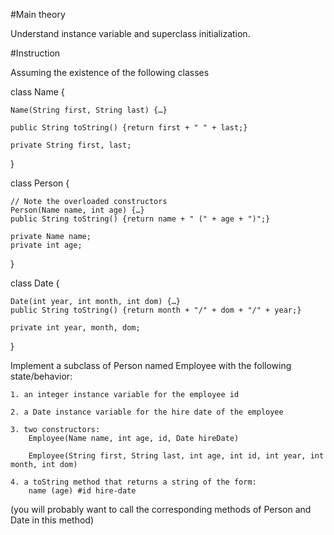 #Main theory

Understand instance variable and superclass initialization.

#Instruction

Assuming the existence of the following classes

class Name {

	Name(String first, String last) {…}

	public String toString() {return first + " " + last;}

	private String first, last;
}

class Person {

	// Note the overloaded constructors
	Person(Name name, int age) {…}
	public String toString() {return name + " (" + age + ")";}

	private Name name;
	private int age;
}

class Date {
    
	Date(int year, int month, int dom) {…}
	public String toString() {return month + "/" + dom + "/" + year;}

	private int year, month, dom;
}

Implement a subclass of Person named Employee with the following state/behavior:

    1. an integer instance variable for the employee id

    2. a Date instance variable for the hire date of the employee

    3. two constructors:
        Employee(Name name, int age, id, Date hireDate)

        Employee(String first, String last, int age, int id, int year, int month, int dom)

    4. a toString method that returns a string of the form:
        name (age) #id hire-date
		
(you will probably want to call the corresponding methods of Person and Date in this method)